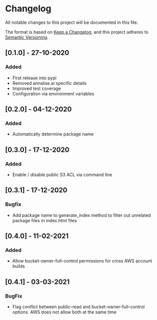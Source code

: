 # Changelog

All notable changes to this project will be documented in this file.

The format is based on [Keep a Changelog](https://keepachangelog.com/en/1.0.0/),
and this project adheres to [Semantic Versioning](https://semver.org/spec/v2.0.0.html).

## [0.1.0] - 27-10-2020
### Added
* First release into pypi
* Removed annalise.ai specific details
* Improved test coverage
* Configuration via environment variables

## [0.2.0] - 04-12-2020
### Added
* Automatically determine package name

## [0.3.0] - 17-12-2020
### Added
* Enable / disable public S3 ACL via command line

## [0.3.1] - 17-12-2020
### Bugfix
* Add package name to generate_index method to filter out unrelated package files in index.html files

## [0.4.0] - 11-02-2021
### Added
* Allow bucket-owner-full-control permissions for cross AWS account builds

## [0.4.1] - 03-03-2021
### BugFix
* Flag conflict between public-read and bucket-owner-full-control options.  AWS does not allow both at the same time
